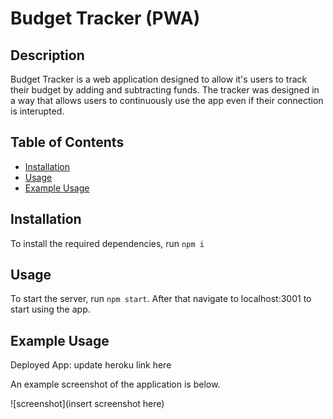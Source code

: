 # Budget Tracker (PWA)

## Description

Budget Tracker is a web application designed to allow it's users to track their budget by adding and subtracting funds. The tracker was designed in a way that allows users to continuously use the app even if their connection is interupted. 

## Table of Contents

- [Installation](#installation)
- [Usage](#usage)
- [Example Usage](#example-usage)

## Installation

To install the required dependencies, run `npm i`


## Usage

To start the server, run `npm start`.
After that navigate to localhost:3001 to start using the app.

## Example Usage

Deployed App: update heroku link here

An example screenshot of the application is below.

![screenshot](insert screenshot here)
